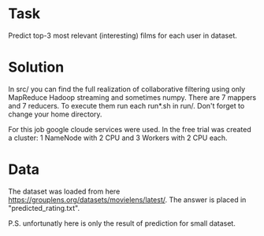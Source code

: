 # Task
  Predict top-3 most relevant (interesting) films for each user in dataset.
# Solution
  In src/ you can find the full realization of collaborative filtering using only MapReduce Hadoop streaming and sometimes numpy.
  There are 7 mappers and 7 reducers.
  To execute them run each run*.sh in run/. Don't forget to change your home directory.
  
  For this job google cloude services were used.
  In the free trial was created a cluster: 1 NameNode with 2 CPU and 3 Workers with 2 CPU each.
# Data
  The dataset was loaded from here https://grouplens.org/datasets/movielens/latest/.
  The answer is placed in "predicted_rating.txt".
  
  P.S. unfortunatly here is only the result of prediction for small dataset.
